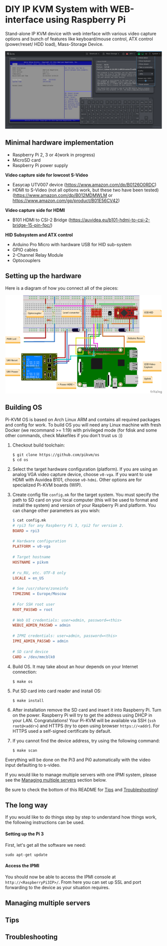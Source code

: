 # DIY IP KVM System with WEB-interface using Raspberry Pi
Stand-alone IP KVM device with web interface with various video capture options and bunch of features like keyboard/mouse control, ATX control (power/reset/ HDD load), Mass-Storage Device. 

![Screenshot](image1.png)

## Minimal hardware implementation
- Raspberry Pi 2, 3 or 4(work in progress)
- MicroSD card
- Raspberry Pi power supply

**Video capture side for lowcost S-Video**
- Easycap UTV007 device (https://www.amazon.com/dp/B0126O0RDC)
- HDMI to S-Video (not all options work, but these two have been tested) (https://www.amazon.com/dp/B012MDMWLM or https://www.amazon.com/gp/product/B01E56CV42)
  
**Video capture side for HDMI**
- B101 HDMI to CSI-2 Bridge (https://auvidea.eu/b101-hdmi-to-csi-2-bridge-15-pin-fpc/)

**HID Subsystem and ATX control**
- Arduino Pro Micro with hardware USB for HID sub-system
- GPIO cables
- 2-Channel Relay Module
- Optocouplers



## Setting up the hardware
Here is a diagram of how you connect all of the pieces:

![Screenshot](image2.png)

## Building OS
Pi-KVM OS is based on Arch Linux ARM and contains all required packages and config for work. To build OS you will need any Linux machine with fresh Docker (we recommand >= 1:19) with privileged mode (for fdisk and some other commands, check Makefiles if you don't trust us :))

1. Checkout build toolchain:
    ```shell
    $ git clone https://github.com/pikvm/os
    $ cd os
    ```

2. Select the target hardware configuration (platform). If you are using an analog VGA video capture device, choose `v0-vga`. If you want to use HDMI with Auvidea B101, choose `v0-hdmi`. Other options are for specialized Pi-KVM boards (WIP).

3. Create config file `config.mk` for the target system. You must specify the path to SD card on your local computer (this will be used to format and install the system) and version of your Raspberry Pi and platform. You can change other parameters as you wish:
    ```Makefile
    $ cat config.mk
    # rpi3 for any Raspberry Pi 3, rpi2 for version 2.
    BOARD = rpi3
    
    # Hardware configuration
    PLATFORM = v0-vga
    
    # Target hostname
    HOSTNAME = pikvm
    
    # ru_RU, etc. UTF-8 only
    LOCALE = en_US
    
    # See /usr/share/zoneinfo
    TIMEZONE = Europe/Moscow
    
    # For SSH root user
    ROOT_PASSWD = root
    
    # Web UI credentials: user=admin, password=<this>
    WEBUI_ADMIN_PASSWD = admin
    
    # IPMI credentials: user=admin, password=<this>
    IPMI_ADMIN_PASSWD = admin
    
    # SD card device
    CARD = /dev/mmcblk0
    ```

4. Build OS. It may take about an hour depends on your Internet connection:
    ```shell
    $ make os
    ```
    
5. Put SD card into card reader and install OS:
    ```shell
    $ make install
    ```
    
6. After installation remove the SD card and insert it into Raspberry Pi. Turn on the power. Raspberry Pi will try to get the address using DHCP in your LAN. Congratulations! Your Pi-KVM will be available via SSH (`ssh root@<addr>`) and HTTPS (try to open using browser `https://<addr`). For HTTPS used a self-signed certificate by default.

7. If you cannot find the device address, try using the following command:
    ```shell
    $ make scan
    ```

Everything will be done on the Pi3 and Pi0 automatically with the video input defaulting to s-video.

If you would like to manage multiple servers with one IPMI system, please see the [Managing multiple servers](#managing-multiple-servers) section below.

Be sure to check the bottom of this README for [Tips](#tips) and [Troubleshooting](#troubleshooting)!

## The long way
If you would like to do things step by step to understand how things work, the following instructions can be used.

#### Setting up the Pi 3
First, let's get all the software we need:
```
sudo apt-get update

```

#### Access the IPMI
You should now be able to access the IPMI console at `http://<RaspberryPi3IP>/`. From here you can set up SSL and port forwarding to the device as your situation requires.

## Managing multiple servers

## Tips

## Troubleshooting

